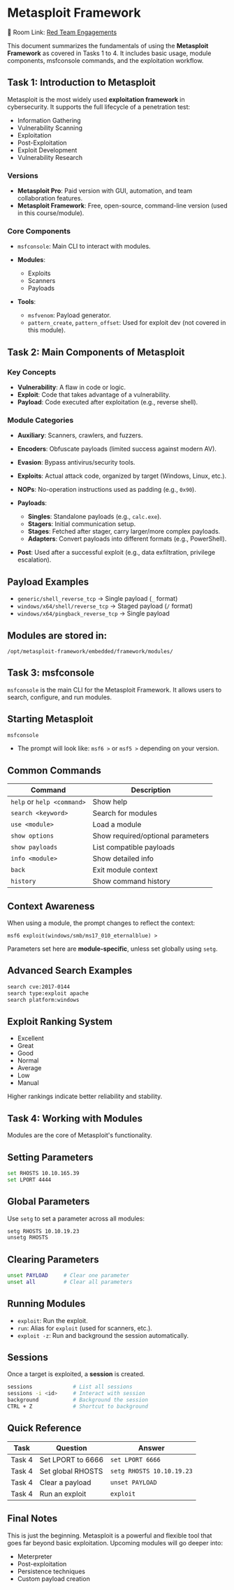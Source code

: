 #  Metasploit Framework

🔗 Room Link: [Red Team Engagements](https://tryhackme.com/room/metasploitintro)

This document summarizes the fundamentals of using the **Metasploit Framework** as covered in Tasks 1 to 4. It includes basic usage, module components, msfconsole commands, and the exploitation workflow.


## Task 1: Introduction to Metasploit

Metasploit is the most widely used **exploitation framework** in cybersecurity. It supports the full lifecycle of a penetration test:

*  Information Gathering
*  Vulnerability Scanning
*  Exploitation
*  Post-Exploitation
*  Exploit Development
*  Vulnerability Research

### Versions

* **Metasploit Pro**: Paid version with GUI, automation, and team collaboration features.
* **Metasploit Framework**: Free, open-source, command-line version (used in this course/module).

### Core Components

* `msfconsole`: Main CLI to interact with modules.
* **Modules**:

  * Exploits
  * Scanners
  * Payloads
* **Tools**:

  * `msfvenom`: Payload generator.
  * `pattern_create`, `pattern_offset`: Used for exploit dev (not covered in this module).


## Task 2: Main Components of Metasploit

### Key Concepts

* **Vulnerability**: A flaw in code or logic.
* **Exploit**: Code that takes advantage of a vulnerability.
* **Payload**: Code executed after exploitation (e.g., reverse shell).

### Module Categories

* **Auxiliary**: Scanners, crawlers, and fuzzers.
* **Encoders**: Obfuscate payloads (limited success against modern AV).
* **Evasion**: Bypass antivirus/security tools.
* **Exploits**: Actual attack code, organized by target (Windows, Linux, etc.).
* **NOPs**: No-operation instructions used as padding (e.g., `0x90`).
* **Payloads**:

  * **Singles**: Standalone payloads (e.g., `calc.exe`).
  * **Stagers**: Initial communication setup.
  * **Stages**: Fetched after stager, carry larger/more complex payloads.
  * **Adapters**: Convert payloads into different formats (e.g., PowerShell).
* **Post**: Used after a successful exploit (e.g., data exfiltration, privilege escalation).

## Payload Examples

* `generic/shell_reverse_tcp` → Single payload (`_` format)
* `windows/x64/shell/reverse_tcp` → Staged payload (`/` format)
* `windows/x64/pingback_reverse_tcp` → Single payload

## Modules are stored in:

```
/opt/metasploit-framework/embedded/framework/modules/
```


## Task 3: msfconsole

`msfconsole` is the main CLI for the Metasploit Framework. It allows users to search, configure, and run modules.

## Starting Metasploit

```bash
msfconsole
```

* The prompt will look like: `msf6 >` or `msf5 >` depending on your version.

## Common Commands

| Command                    | Description                       |
| -------------------------- | --------------------------------- |
| `help` or `help <command>` | Show help                         |
| `search <keyword>`         | Search for modules                |
| `use <module>`             | Load a module                     |
| `show options`             | Show required/optional parameters |
| `show payloads`            | List compatible payloads          |
| `info <module>`            | Show detailed info                |
| `back`                     | Exit module context               |
| `history`                  | Show command history              |

## Context Awareness

When using a module, the prompt changes to reflect the context:

```
msf6 exploit(windows/smb/ms17_010_eternalblue) >
```

Parameters set here are **module-specific**, unless set globally using `setg`.

## Advanced Search Examples

```bash
search cve:2017-0144
search type:exploit apache
search platform:windows
```

## Exploit Ranking System

* Excellent
* Great
* Good
* Normal
* Average
* Low
* Manual

Higher rankings indicate better reliability and stability.


## Task 4: Working with Modules

Modules are the core of Metasploit's functionality.

## Setting Parameters

```bash
set RHOSTS 10.10.165.39
set LPORT 4444
```

## Global Parameters

Use `setg` to set a parameter across all modules:

```bash
setg RHOSTS 10.10.19.23
unsetg RHOSTS
```

## Clearing Parameters

```bash
unset PAYLOAD     # Clear one parameter
unset all         # Clear all parameters
```

## Running Modules

* `exploit`: Run the exploit.
* `run`: Alias for `exploit` (used for scanners, etc.).
* `exploit -z`: Run and background the session automatically.

## Sessions

Once a target is exploited, a **session** is created.

```bash
sessions             # List all sessions
sessions -i <id>     # Interact with session
background           # Background the session
CTRL + Z             # Shortcut to background
```



## Quick Reference

| Task   | Question          | Answer                    |
| ------ | ----------------- | ------------------------- |
| Task 4 | Set LPORT to 6666 | `set LPORT 6666`          |
| Task 4 | Set global RHOSTS | `setg RHOSTS 10.10.19.23` |
| Task 4 | Clear a payload   | `unset PAYLOAD`           |
| Task 4 | Run an exploit    | `exploit`                 |



## Final Notes

This is just the beginning. Metasploit is a powerful and flexible tool that goes far beyond basic exploitation. Upcoming modules will go deeper into:

* Meterpreter
* Post-exploitation
* Persistence techniques
* Custom payload creation

